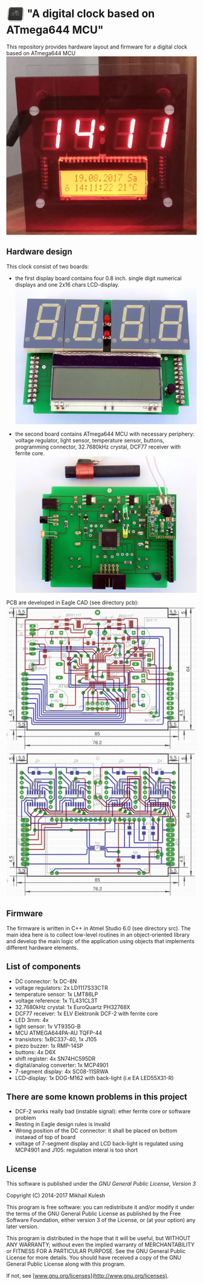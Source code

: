 # <img src="https://github.com/mkulesh/avrDigitalClock/blob/master/images/atmega644.jpg" align="center" height="48" width="48"> "A digital clock based on ATmega644 MCU"

This repository provides hardware layout and firmware for a digital clock based on ATmega644 MCU
![display board](https://github.com/mkulesh/avrDigitalClock/blob/master/images/in_operation.jpg)

## Hardware design
This clock consist of two boards:
- the first display board contains four 0.8 inch. single digit numerical displays and one 2x16 chars LCD-display.
![display board](https://github.com/mkulesh/avrDigitalClock/blob/master/images/display_board2.jpg)

- the second board contains ATmega644 MCU with necessary periphery: voltage regulator, light sensor, temperature sensor, buttons, programming connector, 32.7680kHz crystal, DCF77 receiver with ferrite core.
![mcu board](https://github.com/mkulesh/avrDigitalClock/blob/master/images/mcu_board1.jpg)

PCB are developed in Eagle CAD (see directory pcb):
![mcu board layout](https://github.com/mkulesh/avrDigitalClock/blob/master/images/mcu_board0.png)
![display board layout](https://github.com/mkulesh/avrDigitalClock/blob/master/images/display_board0.png)

## Firmware
The firmware is written in C++ in Atmel Studio 6.0 (see directory src). The main idea here is to collect low-level routines in an object-oriented library and develop the main logic of the application using objects that implements different hardware elements.

## List of components
- DC connector: 1x DC-8N
- voltage regulators: 2x LD1117S33CTR
- temperature sensor: 1x LMT86LP
- voltage reference: 1x TL431CL3T
- 32.7680kHz crystal: 1x EuroQuartz PH32768X
- DCF77 receiver: 1x ELV Elektronik DCF-2 with ferrite core
- LED 3mm: 4x
- light sensor: 1v VT935G-B
- MCU ATMEGA644PA-AU TQFP-44
- transistors: 1xBC337-40, 1x J105
- piezo buzzer: 1x RMP-14SP
- buttons: 4x D6X
- shift register: 4x SN74HC595DR
- digital/analog converter: 1x MCP4901
- 7-segment display: 4x SC08-11SRWA
- LCD-display: 1x DOG-M162 with back-light (i.e EA LED55X31-R)

## There are some known problems in this project
- DCF-2 works really bad (instable signal): ether ferrite core or software problem
- Resting in Eagle design rules is invalid
- Wrong position of the DC connector: it shall be placed on bottom instaead of top of board
- voltage of 7-segment display and LCD back-light is regulated using MCP4901 and J105: regulation interal is too short

## License

This software is published under the *GNU General Public License, Version 3*

Copyright (C) 2014-2017 Mikhail Kulesh

This program is free software: you can redistribute it and/or modify it under the terms of the GNU General Public License as published by the Free Software Foundation, either version 3 of the License, or (at your option) any later version.

This program is distributed in the hope that it will be useful, but WITHOUT ANY WARRANTY; without even the implied warranty of MERCHANTABILITY or FITNESS FOR A PARTICULAR PURPOSE.  See the GNU General Public License for more details. You should have received a copy of the GNU General Public License along with this program.

If not, see [www.gnu.org/licenses](http://www.gnu.org/licenses).
